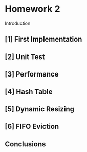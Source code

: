 # Homework 2

Introduction

## [1] First Implementation

## [2] Unit Test

## [3] Performance

## [4] Hash Table

## [5] Dynamic Resizing

## [6] FIFO Eviction

## Conclusions